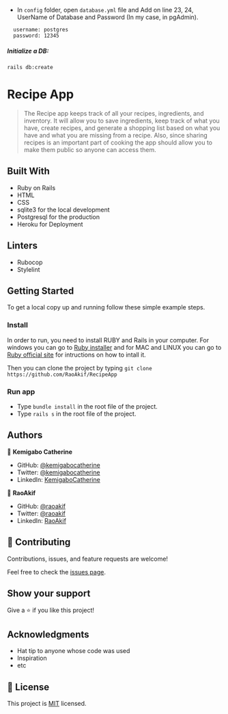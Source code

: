 - In `config` folder, open `database.yml` file and Add on line 23, 24, UserName of Database and Password (In my case, in pgAdmin).
```
  username: postgres
  password: 12345
```

##### Initialize a DB:
```
rails db:create
```


# Recipe App

> The Recipe app keeps track of all your recipes, ingredients, and inventory. It will allow you to save ingredients, keep track of what you have, create recipes, and generate a shopping list based on what you have and what you are missing from a recipe. Also, since sharing recipes is an important part of cooking the app should allow you to make them public so anyone can access them.

## Built With
- Ruby on Rails
- HTML
- CSS
- sqlite3 for the local development
- Postgresql for the production
- Heroku for Deployment

## Linters
- Rubocop
- Stylelint

## Getting Started

To get a local copy up and running follow these simple example steps.

### Install
In order to run, you need to install RUBY and Rails in your computer. For windows you can go to [Ruby installer](https://rubyinstaller.org/) and for MAC and LINUX you can go to [Ruby official site](https://www.ruby-lang.org/en/downloads/) for intructions on how to intall it.

Then you can clone the project by typing ```git clone https://github.com/RaoAkif/RecipeApp```

### Run app
- Type ```bundle install``` in the root file of the project. 
- Type ```rails s``` in the root file of the project.

## Authors

👤 **Kemigabo Catherine**

- GitHub: [@kemigabocatherine](https://github.com/kemigabocatherine)
- Twitter: [@kemigabocatherine](https://twitter.com/kemigabocatherine)
- LinkedIn: [KemigaboCatherine](https://www.linkedin.com/in/kemigabocatherine/)

👤 **RaoAkif**

- GitHub: [@raoakif](https://github.com/RaoAkif)
- Twitter: [@raoakif](https://twitter.com/RaoAkif)
- LinkedIn: [RaoAkif](https://linkedin.com/in/RaoAkif)

## 🤝 Contributing

Contributions, issues, and feature requests are welcome!

Feel free to check the [issues page](../../issues/).

## Show your support

Give a ⭐️ if you like this project!

## Acknowledgments

- Hat tip to anyone whose code was used
- Inspiration
- etc

## 📝 License

This project is [MIT](./MIT.md) licensed.
